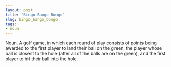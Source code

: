 ```yaml
---
layout: post
title: "Bingo Bango Bongo"
slug: bingo_bango_bongo
tags:
- noun
---
```


Noun. A golf game, in which each round of play consists of points being awarded to the first player to land their ball on the green, the player whose ball is closest to the hole (after all of the balls are on the green), and the first player to hit their ball into the hole.
